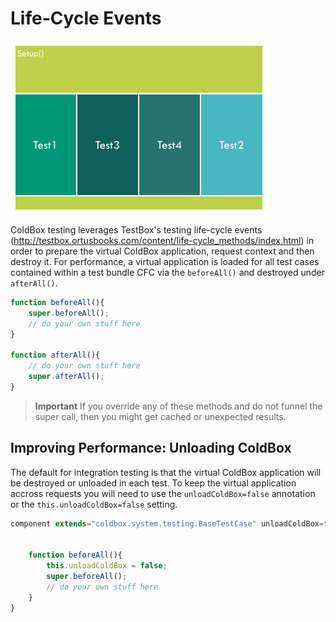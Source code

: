 # Life-Cycle Events

![](/images/testing-lifecycle.png)

ColdBox testing leverages TestBox's testing life-cycle events (http://testbox.ortusbooks.com/content/life-cycle_methods/index.html) in order to prepare the virtual ColdBox application, request context and then destroy it. For performance, a virtual application is loaded for all test cases contained within a test bundle CFC via the `beforeAll()` and destroyed under `afterAll()`.

```js
function beforeAll(){
	super.beforeAll();
	// do your own stuff here
}

function afterAll(){
	// do your own stuff here
	super.afterAll();
}
```

> **Important** If you override any of these methods and do not funnel the super call, then you might get cached or unexpected results. 


## Improving Performance: Unloading ColdBox

The default for integration testing is that the virtual ColdBox application will be destroyed or unloaded in each test.  To keep the virtual application accross requests you will need to use the `unloadColdBox=false` annotation or the `this.unloadColdBox=false` setting.


```js
component extends="coldbox.system.testing.BaseTestCase" unloadColdBox=false{


	function beforeAll(){
		this.unloadColdBox = false;
		super.beforeAll();
		// do your own stuff here
	}
}
```


